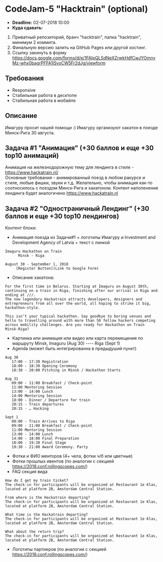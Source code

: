 # CodeJam-5 "Hacktrain" (optional)

- **Deadline:** 02-07-2018 10:00
- **Куда сдавать:** 
1. Приватный репозиторий, бранч "hacktrain", папка "hacktrain", минимум 2 коммита.
2. Финальную версию залить на GitHub Pages или другой хостинг.
3. Ссылку закинуть в форму https://docs.google.com/forms/d/e/1FAIpQLSdNeXZrwkHdfCwJYOmnyMz-whx0bagrPFFA1lSysCW5Fr2dJg/viewform

## Требования
- Responsive
- Стабильная работа в десктопе 
- Стабильная работа в мобайле

## Описание
Имагуру просит нашей помощи :)
Имагуру организуют хакатон в поезде Минск-Рига 30 августа.

## Задача #1 "Анимация" (+30 баллов и еще +30 top10 анимаций)
 
Анимация на железнодорожную тему для лендинга в стиле - https://www.hackatrain.nl/  
Основные требования - анимированный поезд в любом ракурсе и стиле, любые фишки, звуки и т.д. 
Желательно, чтобы анимация как-то соотносилось с поездом Минск-Рига и хакатоном.
Контент наполенение лендинга будет аналогичено https://www.hackatrain.nl

## Задача #2 "Одностраничный Лендинг" (+30 баллов и еще +30 top10 лендингов)

Контент блоки:
   - Анимация поезда из Задачи#1 + логотипы Имагуру и Investment and Development Agency of Latvia + текст с линкой
  ```
  Imaguru Hackathon on Train 
        Minsk - Riga 

August 30 - September 1, 2018 
       [Register Button](Link to Google Form)  
  ```
   -  Описание хакатона:
```
For the first time in Belarus. Starting at Imaguru on August 30th, continuing on a train in Riga, finishing after our arrival in Riga and ending at ///.
The now legendary Hackatrain attracts developers, designers and entrepreneurs from all over the world, all hoping to strike it big, hackathon-style.

This isn’t your typical hackathon. Say goodbye to boring venues and hello to travelling around with more than 50 fellow hackers competing across mobility challenges. Are you ready for Hackathon on Train Minsk-Riga?
```
   - Картинка или анимация или видео или карта перемещения по маршруту Minsk, Imaguru (Aug 30) ---- Riga (Sept 1)         
   - Agenda (может быть интегрированна в предыдуший пункт)
```   
Aug 30 
   17:00 - 17:30 Registration
   18:00 - 18:30 Opening Ceremony
   18:30 - 20:00 Pitching in Minsk / Hackathon Starts

Aug 31
   09:00 - 11:00 Breakfast / Check-point
   11:00 Mentoring Session
   13:00 - 14:00 Lunch
   14:00 Mentoring Session
   18:00 - Dinner / Departure for train
   20:15 - Train departures
   20:15 - … Hacking

Sept 1
   08:00 - Train Arrives to Riga
   09:00 - 11:00 Breakfast / Check-point
   11:00 Mentoring Session
   13:00 - 14:00 Lunch
   14:00 - 18:00 Final Preparation
   18:00 - 19:30 Final Stage
   19:30 - 21:00 Award Ceremony. Party
```
 - Фотки и ФИО менторов (4+ чела, фотки ч/б или цветные)
 - Фотки прошлых ивентов (по аналогии с секцией https://2018.conf.rollingscopes.com/)
 - FAQ секция вида
```
How do I get my train ticket?
The check-in for participants will be organized at Restaurant 1e Klas, located at platform 2B, Amsterdam Central Station.

From where is the Hackatrain departing?
The check-in for participants will be organized at Restaurant 1e Klas, located at platform 2B, Amsterdam Central Station.

What time is the Hackatrain departing?
The check-in for participants will be organized at Restaurant 1e Klas, located at platform 2B, Amsterdam Central Station.

What about the return trip?
The check-in for participants will be organized at Restaurant 1e Klas, located at platform 2B, Amsterdam Central Station.

```
 - Логотипы партнеров (по аналогии с секцией https://2018.conf.rollingscopes.com/)



